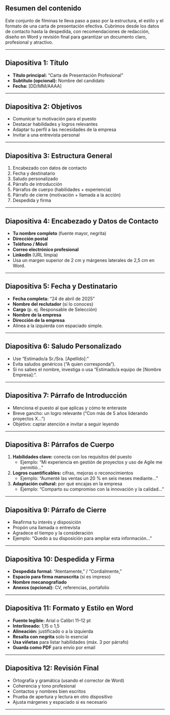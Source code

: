 ## Resumen del contenido  
Este conjunto de filminas te lleva paso a paso por la estructura, el estilo y el formato de una carta de presentación efectiva. Cubrimos desde los datos de contacto hasta la despedida, con recomendaciones de redacción, diseño en Word y revisión final para garantizar un documento claro, profesional y atractivo.

---

## Diapositiva 1: Título  
- **Título principal:** “Carta de Presentación Profesional”  
- **Subtítulo (opcional):** Nombre del candidato  
- **Fecha:** [DD/MM/AAAA]  

---

## Diapositiva 2: Objetivos  
- Comunicar tu motivación para el puesto  
- Destacar habilidades y logros relevantes  
- Adaptar tu perfil a las necesidades de la empresa  
- Invitar a una entrevista personal  

---

## Diapositiva 3: Estructura General  
1. Encabezado con datos de contacto  
2. Fecha y destinatario  
3. Saludo personalizado  
4. Párrafo de introducción  
5. Párrafos de cuerpo (habilidades + experiencia)  
6. Párrafo de cierre (motivación + llamada a la acción)  
7. Despedida y firma  

---

## Diapositiva 4: Encabezado y Datos de Contacto  
- **Tu nombre completo** (fuente mayor, negrita)  
- **Dirección postal**  
- **Teléfono / Móvil**  
- **Correo electrónico profesional**  
- **LinkedIn** (URL limpia)  
- Usa un margen superior de 2 cm y márgenes laterales de 2,5 cm en Word.  

---

## Diapositiva 5: Fecha y Destinatario  
- **Fecha completa:** “24 de abril de 2025”  
- **Nombre del reclutador** (si lo conoces)  
- **Cargo** (p. ej. Responsable de Selección)  
- **Nombre de la empresa**  
- **Dirección de la empresa**  
- Alinea a la izquierda con espaciado simple.  

---

## Diapositiva 6: Saludo Personalizado  
- Use “Estimado/a Sr./Sra. [Apellido]:”  
- Evita saludos genéricos (“A quien corresponda”).  
- Si no sabes el nombre, investiga o usa “Estimado/a equipo de [Nombre Empresa]:”.  

---

## Diapositiva 7: Párrafo de Introducción  
- Menciona el puesto al que aplicas y cómo te enteraste  
- Breve gancho: un logro relevante (“Con más de 5 años liderando proyectos X…”)  
- Objetivo: captar atención e invitar a seguir leyendo  

---

## Diapositiva 8: Párrafos de Cuerpo  
1. **Habilidades clave:** conecta con los requisitos del puesto  
   - Ejemplo: “Mi experiencia en gestión de proyectos y uso de Agile me permitió…”  
2. **Logros cuantificables:** cifras, mejoras o reconocimientos  
   - Ejemplo: “Aumenté las ventas un 20 % en seis meses mediante…”  
3. **Adaptación cultural:** por qué encajas en la empresa  
   - Ejemplo: “Comparto su compromiso con la innovación y la calidad…”  

---

## Diapositiva 9: Párrafo de Cierre  
- Reafirma tu interés y disposición  
- Propón una llamada o entrevista  
- Agradece el tiempo y la consideración  
- Ejemplo: “Quedo a su disposición para ampliar esta información…”  

---

## Diapositiva 10: Despedida y Firma  
- **Despedida formal:** “Atentamente,” / “Cordialmente,”  
- **Espacio para firma manuscrita** (si es impreso)  
- **Nombre mecanografiado**  
- **Anexos (opcional):** CV, referencias, portafolio  

---

## Diapositiva 11: Formato y Estilo en Word  
- **Fuente legible:** Arial o Calibri 11–12 pt  
- **Interlineado:** 1,15 o 1,5  
- **Alineación:** justificado o a la izquierda  
- **Resalta con negrita** solo lo esencial  
- **Usa viñetas** para listar habilidades (máx. 3 por párrafo)  
- **Guarda como PDF** para envío por email  

---

## Diapositiva 12: Revisión Final  
- Ortografía y gramática (usando el corrector de Word)  
- Coherencia y tono profesional  
- Contactos y nombres bien escritos  
- Prueba de apertura y lectura en otro dispositivo  
- Ajusta márgenes y espaciado si es necesario  

---
